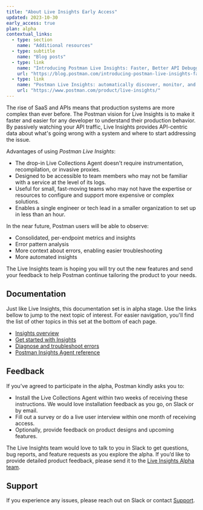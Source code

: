 ```yaml
---
title: "About Live Insights Early Access"
updated: 2023-10-30
early_access: true
plan: alpha
contextual_links:
  - type: section
    name: "Additional resources"
  - type: subtitle
    name: "Blog posts"
  - type: link
    name: "Introducing Postman Live Insights: Faster, Better API Debugging"
    url: "https://blog.postman.com/introducing-postman-live-insights-faster-better-api-debugging/"
  - type: link
    name: "Postman Live Insights: automatically discover, monitor, and add APIs"
    url: "https://www.postman.com/product/live-insights/"
---
```


The rise of SaaS and APIs means that production systems are more complex than ever before. The Postman vision for Live Insights is to make it faster and easier for any developer to understand their production behavior. By passively watching your API traffic, Live Insights provides API-centric data about what's going wrong with a system and where to start addressing the issue.

Advantages of using _Postman Live Insights_:

*	The drop-in Live Collections Agent doesn't require instrumentation, recompilation, or invasive proxies.
*	Designed to be accessible to team members who may not be familiar with a service at the level of its logs.
*	Useful for small, fast-moving teams who may not have the expertise or resources to configure and support more expensive or complex solutions.
*	Enables a single engineer or tech lead in a smaller organization to set up in less than an hour.

In the near future, Postman users will be able to observe:

*	Consolidated, per-endpoint metrics and insights
*	Error pattern analysis
*	More context about errors, enabling easier troubleshooting
*	More automated insights

The Live Insights team is hoping you will try out the new features and send your feedback to help Postman continue tailoring the product to your needs.

## Documentation

Just like Live Insights, this documentation set is in alpha stage. Use the links bellow to jump to the next topic of interest. For easier navigation, you'll find the list of other topics in this set at the bottom of each page.

* [Insights overview](/docs/insights/insights-overview/)
* [Get started with Insights](/docs/insights/insights-gs/)
* [Diagnose and troubleshoot errors](/docs/insights/insights-troubleshoot/)
* [Postman Insights Agent reference](/docs/insights/insights-reference/)

## Feedback

If you’ve agreed to participate in the alpha, Postman kindly asks you to:

* Install the Live Collections Agent within two weeks of receiving these instructions. We would love installation feedback as you go, on Slack or by email.
* Fill out a survey or do a live user interview within one month of receiving access.
* Optionally, provide feedback on product designs and upcoming features.

The Live Insights team would love to talk to you in Slack to get questions, bug reports, and feature requests as you explore the alpha. If you’d like to provide detailed product feedback, please send it to the [Live Insights Alpha team](mailto:live.insights.alpha@postman.com).

## Support

If you experience any issues, please reach out on Slack or contact [Support](mailto:observability-support@postman.com).

